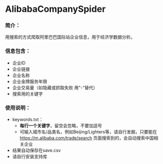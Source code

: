 # AlibabaCompanySpider

### 简介：
用搜索的方式爬取阿里巴巴国际站企业信息，用于经济学数据分析。

### 信息包含：
- 企业ID
- 企业链接
- 企业名称
- 企业金牌服务年限
- 企业交易量（如隐藏或抓取失败 用"-"替代）
- 搜索用的关键字

### 使用说明：
- keywords.txt：
  - **每行一个关键字**，留空会忽略，不要加逗号
  - 可输入城市名/品类名，例如Beijing/Lighters等，请自行发掘，只要能在 https://m.alibaba.com/trade/search 页面搜索到的，会自动搜索中国相关企业
- 结果自动保存在save.csv
- 请自行安装支持库
